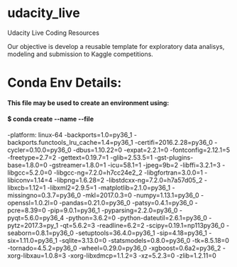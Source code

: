 # udacity_live
Udacity Live Coding Resources

Our objective is develop a reusable template for exploratory data analisys, modeling and submission to Kaggle competitions. 

# Conda Env Details:

####  This file may be used to create an environment using:
#### $ conda create --name <env> --file <this file>
-platform: linux-64
-backports=1.0=py36_1
-backports.functools_lru_cache=1.4=py36_1
-certifi=2016.2.28=py36_0
-cycler=0.10.0=py36_0
-dbus=1.10.22=0
-expat=2.2.1=0
-fontconfig=2.12.1=5
-freetype=2.7=2
-gettext=0.19.7=1
-glib=2.53.5=1
-gst-plugins-base=1.8.0=0
-gstreamer=1.8.0=1
-icu=58.1=1
-jpeg=9b=2
-libffi=3.2.1=3
-libgcc=5.2.0=0
-libgcc-ng=7.2.0=h7cc24e2_2
-libgfortran=3.0.0=1
-libiconv=1.14=4
-libpng=1.6.28=2
-libstdcxx-ng=7.2.0=h7a57d05_2
-libxcb=1.12=1
-libxml2=2.9.5=1
-matplotlib=2.1.0=py36_1
-missingno=0.3.7=py36_0
-mkl=2017.0.3=0
-numpy=1.13.1=py36_0
-openssl=1.0.2l=0
-pandas=0.21.0=py36_0
-patsy=0.4.1=py36_0
-pcre=8.39=0
-pip=9.0.1=py36_1
-pyparsing=2.2.0=py36_0
-pyqt=5.6.0=py36_4
-python=3.6.2=0
-python-dateutil=2.6.1=py36_0
-pytz=2017.3=py_1
-qt=5.6.2=3
-readline=6.2=2
-scipy=0.19.1=np113py36_0
-seaborn=0.8.1=py36_0
-setuptools=36.4.0=py36_1
-sip=4.18=py36_1
-six=1.11.0=py36_1
-sqlite=3.13.0=0
-statsmodels=0.8.0=py36_0
-tk=8.5.18=0
-tornado=4.5.2=py36_0
-wheel=0.29.0=py36_0
-xgboost=0.6a2=py36_2
-xorg-libxau=1.0.8=3
-xorg-libxdmcp=1.1.2=3
-xz=5.2.3=0
-zlib=1.2.11=0
